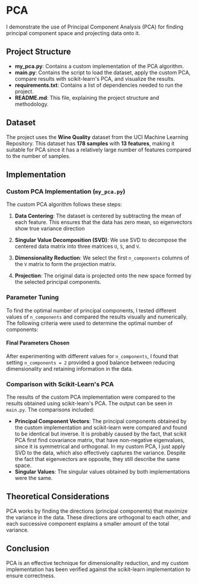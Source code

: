 # PCA

I demonstrate the use of Principal Component Analysis (PCA) for finding principal component space and projecting data onto it.

## Project Structure

- **my_pca.py**: Contains a custom implementation of the PCA algorithm.
- **main.py**: Contains the script to load the dataset, apply the custom PCA, compare results with scikit-learn's PCA, and visualize the results.
- **requirements.txt**: Contains a list of dependencies needed to run the project.
- **README.md**: This file, explaining the project structure and methodology.

## Dataset

The project uses the **Wine Quality** dataset from the UCI Machine Learning Repository. This dataset has **178 samples** with **13 features**, making it suitable for PCA since it has a relatively large number of features compared to the number of samples.

## Implementation

### Custom PCA Implementation (`my_pca.py`)

The custom PCA algorithm follows these steps:

1. **Data Centering**: The dataset is centered by subtracting the mean of each feature. This ensures that the data has zero mean, so eigenvectors show true variance direction
   
2. **Singular Value Decomposition (SVD)**: We use SVD to decompose the centered data matrix into three matrices `U`, `S`, and `V`.
   
3. **Dimensionality Reduction**: We select the first `n_components` columns of the `V` matrix to form the projection matrix.

4. **Projection**: The original data is projected onto the new space formed by the selected principal components.

### Parameter Tuning
To find the optimal number of principal components, I tested different values of `n_components` and compared the results visually and numerically. The following criteria were used to determine the optimal number of components:


#### Final Parameters Chosen
After experimenting with different values for `n_components`, I found that setting `n_components = 2` provided a good balance between reducing dimensionality and retaining information in the data.

### Comparison with Scikit-Learn's PCA
The results of the custom PCA implementation were compared to the results obtained using scikit-learn's PCA. The output can be seen in `main.py`. The comparisons included:

- **Principal Component Vectors**: The principal components obtained by the custom implementation and scikit-learn were compared and found to be identical but inverse. It is probably caused by the fact, that scikit PCA first find covariance matrix, that have non-negative eigenvalues, since it is symmetrical and orthogonal. In my custom PCA, I just apply SVD to the data, which also effectively captures the variance. Despite the fact that eigenvectors are opposite, they still describe the same space. 
- **Singular Values**: The singular values obtained by both implementations were the same.

## Theoretical Considerations
PCA works by finding the directions (principal components) that maximize the variance in the data. These directions are orthogonal to each other, and each successive component explains a smaller amount of the total variance.


## Conclusion
PCA is an effective technique for dimensionality reduction, and my custom implementation has been verified against the scikit-learn implementation to ensure correctness.

